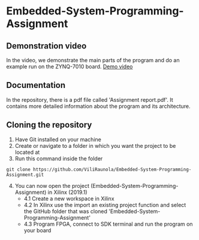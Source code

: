 # Embedded-System-Programming-Assignment

## Demonstration video

In the video, we demonstrate the main parts of the program and do an example run on the ZYNQ-7010 board. [Demo video](https://www.youtube.com/watch?v=HlXvMNreUl4)

## Documentation

In the repository, there is a pdf file called 'Assignment report.pdf'. It contains more detailed information about the program and its architecture.

## Cloning the repository

1. Have Git installed on your machine
2. Create or navigate to a folder in which you want the project to be located at
3. Run this command inside the folder
```console
git clone https://github.com/ViliRaunola/Embedded-System-Programming-Assignment.git
```
4. You can now open the project (Embedded-System-Programming-Assignment) in Xilinx (2019.1)
   - 4.1 Create a new workspace in Xilinx
   - 4.2 In Xilinx use the import an existing project function and select the GitHub folder that was cloned 'Embedded-System-Programming-Assignment'
   - 4.3 Program FPGA, connect to SDK terminal and run the program on your board



